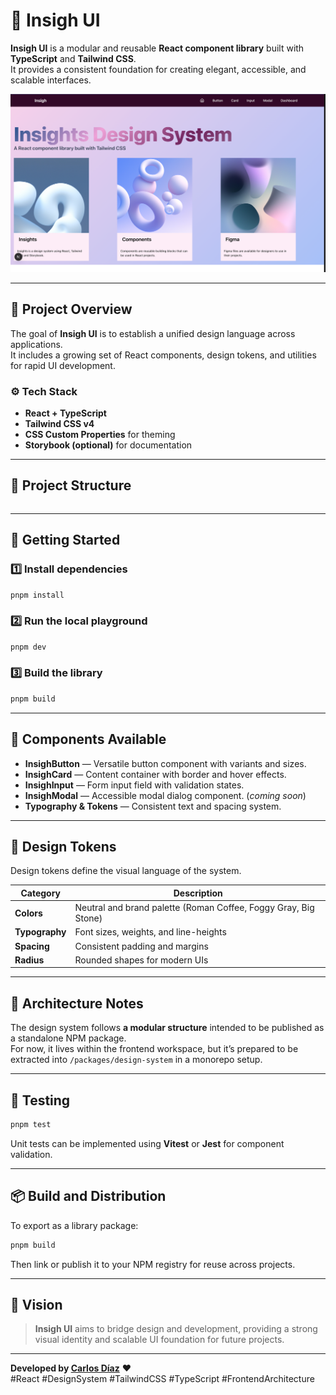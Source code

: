 # 🎨 Insigh UI

**Insigh UI** is a modular and reusable **React component library** built with **TypeScript** and **Tailwind CSS**.  
It provides a consistent foundation for creating elegant, accessible, and scalable interfaces.

![Insigh UI Screenshot](https://raw.githubusercontent.com/carlske/insigh-dashboard/refs/heads/main/image/inicio.png)

---

## 🧱 Project Overview

The goal of **Insigh UI** is to establish a unified design language across applications.  
It includes a growing set of React components, design tokens, and utilities for rapid UI development.

### ⚙️ Tech Stack

- **React + TypeScript**
- **Tailwind CSS v4**
- **CSS Custom Properties** for theming
- **Storybook (optional)** for documentation

---

## 📁 Project Structure

```

```

---

## 🚀 Getting Started

### 1️⃣ Install dependencies

```bash
pnpm install
```

### 2️⃣ Run the local playground

```bash
pnpm dev
```

### 3️⃣ Build the library

```bash
pnpm build
```

---

## 🎨 Components Available

- **InsighButton** — Versatile button component with variants and sizes.
- **InsighCard** — Content container with border and hover effects.
- **InsighInput** — Form input field with validation states.
- **InsighModal** — Accessible modal dialog component. (_coming soon_)
- **Typography & Tokens** — Consistent text and spacing system.

---

## 🧩 Design Tokens

Design tokens define the visual language of the system.

| Category       | Description                                                     |
| -------------- | --------------------------------------------------------------- |
| **Colors**     | Neutral and brand palette (Roman Coffee, Foggy Gray, Big Stone) |
| **Typography** | Font sizes, weights, and line-heights                           |
| **Spacing**    | Consistent padding and margins                                  |
| **Radius**     | Rounded shapes for modern UIs                                   |

---

## 🧠 Architecture Notes

The design system follows **a modular structure** intended to be published as a standalone NPM package.  
For now, it lives within the frontend workspace, but it’s prepared to be extracted into `/packages/design-system` in a monorepo setup.

---

## 🧪 Testing

```bash
pnpm test
```

Unit tests can be implemented using **Vitest** or **Jest** for component validation.

---

## 📦 Build and Distribution

To export as a library package:

```bash
pnpm build
```

Then link or publish it to your NPM registry for reuse across projects.

---

## 🧭 Vision

> **Insigh UI** aims to bridge design and development, providing a strong visual identity and scalable UI foundation for future projects.

---

**Developed by [Carlos Díaz](https://www.linkedin.com/in/carlosvdiaz/)** ❤️  
#React #DesignSystem #TailwindCSS #TypeScript #FrontendArchitecture
